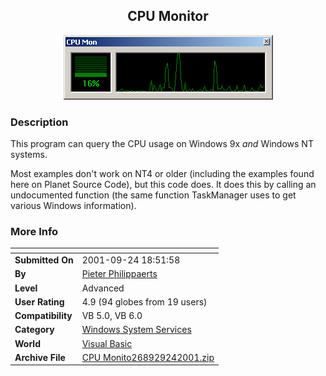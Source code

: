﻿<div align="center">

## CPU Monitor

<img src="PIC20019241256238429.gif">
</div>

### Description

This program can query the CPU usage on Windows 9x *and* Windows NT systems.

Most examples don't work on NT4 or older (including the examples found here on Planet Source Code), but this code does. It does this by calling an undocumented function (the same function TaskManager uses to get various Windows information).
 
### More Info
 


<span>             |<span>
---                |---
**Submitted On**   |2001-09-24 18:51:58
**By**             |[Pieter Philippaerts](https://github.com/Planet-Source-Code/PSCIndex/blob/master/ByAuthor/pieter-philippaerts.md)
**Level**          |Advanced
**User Rating**    |4.9 (94 globes from 19 users)
**Compatibility**  |VB 5\.0, VB 6\.0
**Category**       |[Windows System Services](https://github.com/Planet-Source-Code/PSCIndex/blob/master/ByCategory/windows-system-services__1-35.md)
**World**          |[Visual Basic](https://github.com/Planet-Source-Code/PSCIndex/blob/master/ByWorld/visual-basic.md)
**Archive File**   |[CPU Monito268929242001\.zip](https://github.com/Planet-Source-Code/pieter-philippaerts-cpu-monitor__1-27505/archive/master.zip)








